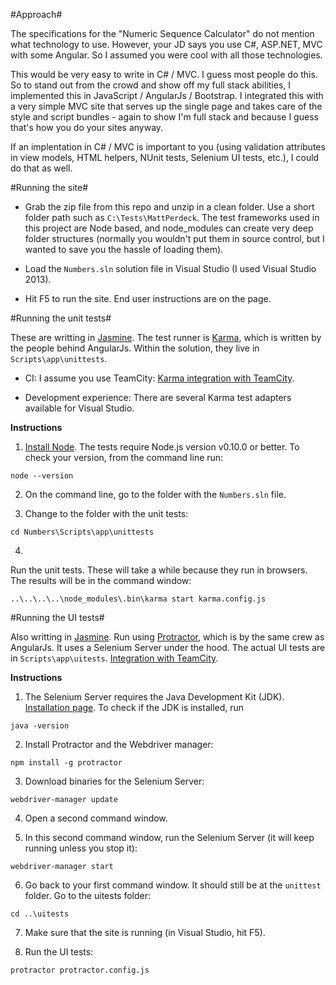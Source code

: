 #Approach#

The specifications for the "Numeric Sequence Calculator" do not mention what technology to use. However, your JD says you use C#, ASP.NET, MVC with some Angular. So I assumed you were cool with all those technologies.

This would be very easy to write in C# / MVC. I guess most people do this. So to stand out from the crowd and show off my full stack abilities, I implemented this in JavaScript / AngularJs / Bootstrap. I integrated this with a very simple MVC site that serves up the single page and takes care of the style and script bundles - again to show I'm full stack and because I guess that's how you do your sites anyway.

If an implentation in C# / MVC is important to you (using validation attributes in view models, HTML helpers, NUnit tests, Selenium UI tests, etc.), I could do that as well.

#Running the site#

* Grab the zip file from this repo and unzip in a clean folder. Use a short folder path such as `C:\Tests\MattPerdeck`. The test frameworks used in this project are Node based, and node_modules can create very deep folder structures (normally you wouldn't put them in source control, but I wanted to save you the hassle of loading them).

* Load the `Numbers.sln` solution file in Visual Studio (I used Visual Studio 2013).

* Hit F5 to run the site. End user instructions are on the page.

#Running the unit tests#

These are writting in [Jasmine](http://jasmine.github.io/edge/introduction.html). The test runner is [Karma](http://karma-runner.github.io/0.12/index.html), which is written by the people behind AngularJs. Within the solution, they live in `Scripts\app\unittests`.

* CI: I assume you use TeamCity: [Karma integration with TeamCity](http://stackoverflow.com/questions/16343543/how-to-integrate-karma-with-teamcity).

* Development experience: There are several Karma test adapters available for Visual Studio.

**Instructions**

1) [Install Node](https://nodejs.org/). The tests require Node.js version v0.10.0 or better. To check your version, from the command line run:
```
node --version
```

2) On the command line, go to the folder with the `Numbers.sln` file.

3) Change to the folder with the unit tests:
```
cd Numbers\Scripts\app\unittests
```

4)
Run the unit tests. These will take a while because they run in browsers. The results will be in the command window:
```
..\..\..\..\node_modules\.bin\karma start karma.config.js
```

#Running the UI tests#

Also writting in [Jasmine](http://jasmine.github.io/edge/introduction.html). Run using [Protractor](http://angular.github.io/protractor/#/), which is by the same crew as AngularJs. It uses a Selenium Server under the hood. The actual UI tests are in `Scripts\app\uitests`. [Integration with TeamCity](https://www.committedcoder.com/report-protractor-test-results-on-teamcity.html).

**Instructions**

1) The Selenium Server requires the Java Development Kit (JDK). [Installation page](http://www.oracle.com/technetwork/java/javase/downloads/jdk8-downloads-2133151.html). To check if the JDK is installed, run
```
java -version
```

2) Install Protractor and the Webdriver manager:
```
npm install -g protractor
```

3) Download binaries for the Selenium Server:
```
webdriver-manager update
```

4) Open a second command window.

5) In this second command window, run the Selenium Server (it will keep running unless you stop it):
```
webdriver-manager start
```

6) Go back to your first command window. It should still be at the `unittest` folder. Go to the uitests folder:
```
cd ..\uitests
```

7) Make sure that the site is running (in Visual Studio, hit F5).

8) Run the UI tests:
```
protractor protractor.config.js
```


